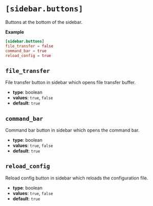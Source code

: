# `[sidebar.buttons]`

Buttons at the bottom of the sidebar. 

**Example**

```toml
[sidebar.buttons]
file_transfer = false
command_bar = true
reload_config = true
```

## `file_transfer`

File transfer button in sidebar which opens file transfer buffer.

- **type**: boolean
- **values**: `true`, `false`
- **default**: `true`

## `command_bar`

Command bar button in sidebar which opens the command bar.

- **type**: boolean
- **values**: `true`, `false`
- **default**: `true`

## `reload_config`

Reload config button in sidebar which reloads the configuration file.

- **type**: boolean
- **values**: `true`, `false`
- **default**: `true`